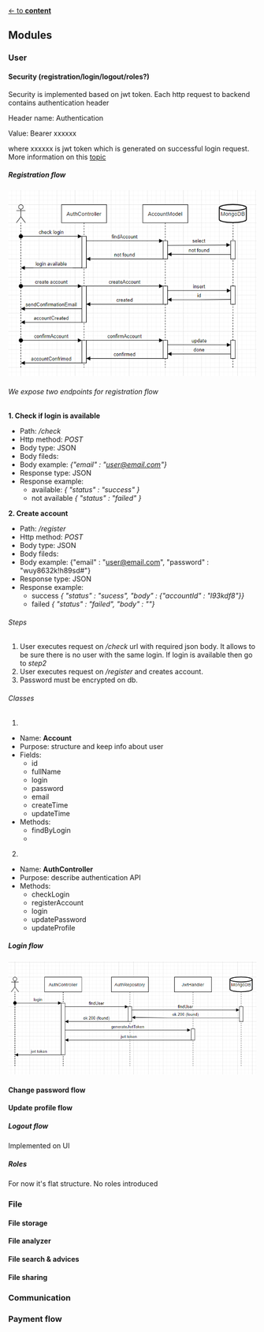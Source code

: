 [<- to **content**](https://github.com/shardoc/shardoc.github.io)

## Modules

### User

#### Security (registration/login/logout/roles?)

Security is implemented based on jwt token.
Each http request to backend 
contains authentication header

Header name: Authentication

Value: Bearer xxxxxx

where xxxxxx is jwt token 
which is generated on successful 
login request. More information on this [topic](https://flask-jwt-extended.readthedocs.io/en/stable/basic_usage/)
##### Registration flow
![Registration flow sequence diagram](https://github.com/shardoc/shardoc.github.io/blob/dev/images/registration.png)

###### We expose two endpoints for registration flow

**1. Check if login is available**
   * Path: */check*
   * Http method: *POST*
   * Body type: JSON
   * Body fileds:
   * Body example: *{"email" : "user@email.com"}*
   * Response type: JSON
   * Response example: 
      * available: *{ "status" : "success" }*
      * not available *{ "status" : "failed" }*
   
**2. Create account**
   * Path: */register*
   * Http method: *POST*
   * Body type: JSON
   * Body fileds:
   * Body example: {"email" : "user@email.com", "password" : "wuy8632k!h89sd#"}
   * Response type: JSON
   * Response example:  
      * success *{ "status" : "sucess", "body" : {"accountId" : "l93kdf8"}}*
      * failed  *{ "status" : "failed", "body" : ""}*
   
###### Steps
1. User executes request on */check* url 
with required json body. 
It allows to be sure there is no user 
with the same login. If login is available 
then go to *step2*
2. User executes request on */register* 
and creates account. 
3. Password must be encrypted on db.

###### Classes
1. 
  * Name: **Account**
  * Purpose: structure and keep info about user
  * Fields:
    * id 
    * fullName
    * login
    * password
    * email
    * createTime
    * updateTime
  * Methods:
    * findByLogin
    *  
2. 
  * Name: **AuthController**
  * Purpose: describe authentication API
  * Methods:
    * checkLogin
    * registerAccount
    * login
    * updatePassword
    * updateProfile

##### Login flow
![Login flow sequence diagram](https://github.com/shardoc/shardoc.github.io/blob/dev/images/login.png)


#### Change password flow

#### Update profile flow

##### Logout flow
Implemented on UI
##### Roles
For now it's flat structure. No roles introduced



### File

#### File storage

#### File analyzer

#### File search & advices

#### File sharing

### Communication

### Payment flow
